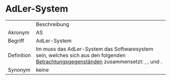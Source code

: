 # AdLer-System




<table>
    <tr>
        <td></td>
        <td>Beschreibung</td>
    </tr>
    <tr>
        <td>Akronym</td>
        <td>AS</td>
    </tr>
    <tr>
        <td>Begriff</td>
        <td>AdLer-System</td>
    </tr>
    <tr>
        <td>Definition</td>
        <td>Im <a href="AdLer-Projekt-Glossareintrag.md"></a> muss das AdLer-System das Softwaresystem sein,
            welches sich aus den folgenden <a href="Betrachtungsgegenstand.md">Betrachtungsgegenständen</a> 
            zusammensetzt:
            <a href="Autorentool.md"></a>, 
            <a href="Engine.md"></a>,
            <a href="Plugin.md"></a>
            und 
            <a href="Backend.md"></a>.</td>
    </tr>
   <tr>
        <td>Synonym</td>
        <td>keine</td>
    </tr>
</table>
